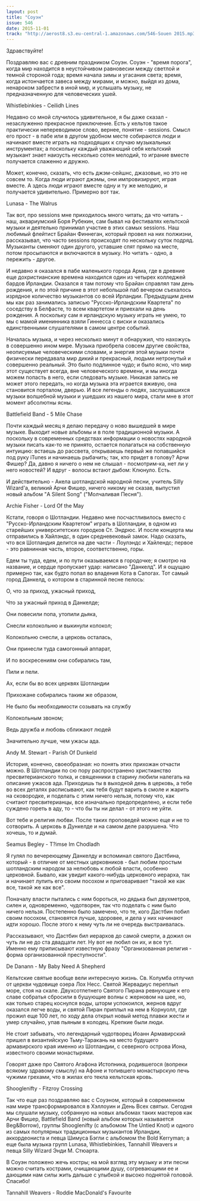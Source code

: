```yaml
---
layout: post
title: "Соуэн"
issue: 546
date: 2015-11-01
track: "http://aerost8.s3.eu-central-1.amazonaws.com/546-Souen 2015.mp3"
---
```


Здравствуйте!

Поздравляю вас с древним праздником Соуэн. Соуэн - "время порога", когда мир находится в неустойчивом равновесии между светлой и темной стороной года; время начала зимы и угасания света; время, когда истончается завеса между мирами, и можно, выйдя из дома, ненароком забрести в иной мир, и услышать музыку, не предназначенную для человеческих ушей.

Whistlebinkies - Ceilidh Lines

Недавно со мной случилось удивительное, я бы даже сказал - незаслуженно прекрасное приключение. Есть у кельтов такое практически непереводимое слово, вернее, понятие - sessions. Смысл его прост - в пабе или в другом удобном месте собираются люди и начинают вместе играть на подходящих к случаю музыкальных инструментах; а поскольку каждый уважающий себя кельтский музыкант знает наизусть несколько сотен мелодий, то играние вместе получается слаженно и дружно.

Может, конечно, сказать, что есть джэм-сейшнс, джазовые, но это не совсем то. Когда люди играют джэмы, они импровизируют, играя вместе. А здесь люди играют вместе одну и ту же мелодию, и получается удивительно. Примерно вот так.

Lunasa - The Walrus

Так вот, про sessions мне приходилось много читать; да что читать - наш, аквариумский Боря Рубекин, сам бывал на фестивалях кельтской музыки и деятельно принимал участие в этих самых sessions. Наш любимый флейтист Брайан Финнеган, который провел на них полжизни, рассказывал, что часто sessions происходят по нескольку суток подряд. Музыканты сменяют один другого, уставшие спят прямо на месте, потом просыпаются и включаются в музыку. Но читать - одно, а пережить - другое.

И недавно я оказался в пабе маленького города Арма, где в древние еще дохристианские времена находился один из четырех колледжей бардов Ирландии. Оказался я там потому что Брайан справлял там день рождения, и по этой причине в этот небольшой паб вечером съехалось изрядное количество музыкантов со всей Ирландии. Предыдущим днем мы как раз занимались записью "Русско-Ирландским Квартета" по соседству в Белфасте, то всем квартетом и приехали на день рождения. А поскольку сам я ирландскую музыку играть не умею, то мы с мамой именинника взяли Гиннесса с виски и оказались единственными слушателями в самом центре событий.

Началась музыка, и через несколько минут я обнаружил, что нахожусь в совершенно ином мире. Музыка приобрела совсем другие свойства, неописуемые человеческими словами, и энергия этой музыки почти физически передавала мир дикий и прекрасный, людьми нетронутый и совершенно реальный. Это было подлинное чудо; и было ясно, что мир этот существует всегда, вне человеческого времени, и мы иногда можем попасть в него, если следовать музыке. Никакая запись не может этого передать, но когда музыка эта играется вживую, она становится порталом, дверью. И все легенды о людях, заслушавшихся музыки волшебной музыки и ушедших из нашего мира, стали мне в этот момент абсолютны ясны.

Battlefield Band - 5 Mile Chase

Почти каждый месяц я делаю передачу о ново вышедшей в мире музыке. Выходит новые альбомы и в поле традиционной музыки. А поскольку в современных средствах информации о новостях народной музыки писать как-то не принято, остается полагаться на собственную интуицию: встаешь до рассвета, открываешь первый же попавшийся под руку iTunes и начинаешь рыбачить; так, кто придет в голову? Арчи Фишер? Да, давно я ничего о нем не слышал - посмотрим-ка, нет ли у него новостей? И вдруг - волосы встают дыбом: Клюнуло. Есть.

И действительно - Акела шотландской народной песни, учитель Silly Wizard'а, великий Арчи Фишер, ничего никому не сказав, выпустил новый альбом "A Silent Song" ("Молчаливая Песня").

Archie Fisher - Lord Of the May

Кстати, говоря о Шотландии. Недавно мне посчастливилось вместо с "Русско-Ирландским Квартетом" играть в Шотландии, в одном из старейших университетских городков Ст. Эндрюс. И после концерта мы отправились в Хайлэндс, в один средневековый замок. Надо сказать, что вся Шотландия делится на две части - Лоулэндс и Хайлендс; первое - это равнинная часть, второе, соответственно, горы.

Едем ты туда, едем, и по пути оказываемся в городочке; я смотрю на название, и сердце пропускает удар: написано "Данкелд". И я ощущаю примерно так, как будто попал во владения Кота в Сапогах. Тот самый город Данкелд, о котором в старинной песне пелось:

О, что за приход, ужасный приход,

Что за ужасный приход в Данкелде;

Они повесили попа, утопили дьяка,

Снесли колокольню и выкинули колокол;

Колокольню снесли, а церковь осталась,

Они принесли туда самогонный аппарат,

И по воскресениям они собирались там,

Пили и пели.

Ах, если бы во всех церквях Шотландии

Прихожане собирались таким же образом,

Не было бы необходимости созывать на службу

Колокольным звоном;

Ведь дружба и любовь сближают людей

Значительно лучше, чем ужасы ада.

Andy M. Stewart - Parish Of Dunkeld

История, конечно, своеобразная: но понять этих прихожан отчасти можно. В Шотландии по сю пору распространено христианство пресвитерианского толка, и священники в старину любили налегать на описание ужасов ада. Приходишь ты в выходной день в церковь, а тебе во всех деталях расписывают, как тебя будут варить в смоле и жарить на сковородке, и поделать с этим ничего нельзя, потому что, как считают пресвитерианцы, все изначально предопределено, и если тебе суждено гореть в аду, то - что бы ты ни делал - от этого не уйти.

Вот тебе и религия любви. После таких проповедей можно еще и не то сотворить. А церковь в Дункелде и на самом деле разрушена. Что хочешь, то и думай.

Seamus Begley - T?imse Im Chodladh

Я гулял по вечереющему Данкелду и вспоминал святого Дастбина, который - в отличие от местных церковников - был любим простым шотландским народом за нелюбовь к любой власти, особенно церковной. Бывало, как увидит какого-нибудь церковного иерарха, так и начинает лупить его своим посохом и приговаривает "такой же как все, такой же как все".

Поначалу власти пытались с ним бороться, но дядька был двухметров, силен и, одновременно, чудотворен, так что поделать с ним было ничего нельзя. Постепенно было замечено, что те, кого Дастбин побил своим посохом, становятся лучше, здоровее, и дела у них начинают идти хорошо. После этого к нему чуть ли не очередь выстраивалась.

Рассказывают, что Дастбин бил иерархов до самой смерти, а дожил он чуть ли не до ста двадцати лет. Ну вот не любил он их, и все тут. Именно ему приписывают известную фразу "Организованная религия - форма организованной преступности".

De Danann - My Baby Need A Shepherd

Кельтские святые вообще вели интересную жизнь. Св. Колумба отлучил от церкви чудовище озера Лох Несс. Святой Жервадиус переплыл море, стоя на скале. Двухсотлетнего Святого Пирана ревнующие к его славе собратья сбросили в бушующие волны с жерновом на шее, но, как только старец коснулся воды, шторм успокоился, жернов вдруг оказался легче воды, и святой Пиран приплыл на нем в Корнуолл, где прожил еще 100 лет, по ходу дела открыл новый метод плавки жести и умер случайно, упав пьяным в колодец. Крепкие были люди.

Не стоит забывать, что легендарный чудотворец Иоанн Армавирский пришел в византийскую Тьму-Таракань на место будущего армавирского края именно из Шотландии, с северного острова Иона, известного своими монастырями.

Говорят даже про Святого Агафона Истопника, родившегося (вопреки всякому здравому смыслу) на Афоне и топившего монастырскую печь чужими грехами, что в жилах его текла кельтская кровь.

Shooglenifty - Fitzroy Crossing

Так что еще раз поздравляю вас с Соуэном, который в современном нам мире трансформировался в Хэллоуин и День Всех святых. Сегодня мы слушали музыку, собранную на новых альбомах таких мастеров как Арчи Фишер, Battlefield Band (новый альбом которых называется Beg&Borrow), группы Shooglenifty (c альбомом The Untied Knot) и одного из самых популярных традиционных музыкантов Ирландии, аккордеониста и певца Шимуса Бэгли с альбомом the Bold Kerryman; а еще была музыка групп Lunasa, Whistlebinkies, Tannahill Weavers и певца Silly Wizard Энди М. Стюарта.

В Соуэн положено жечь костры; на мой взгляд эту музыку и эти песни можно считать кострами, очищающими душу, согревающими ее и дающими нам силы жить дальше с улыбкой и высоко поднятой головой. Спасибо!

Tannahill Weavers - Roddie MacDonald's Favourite
